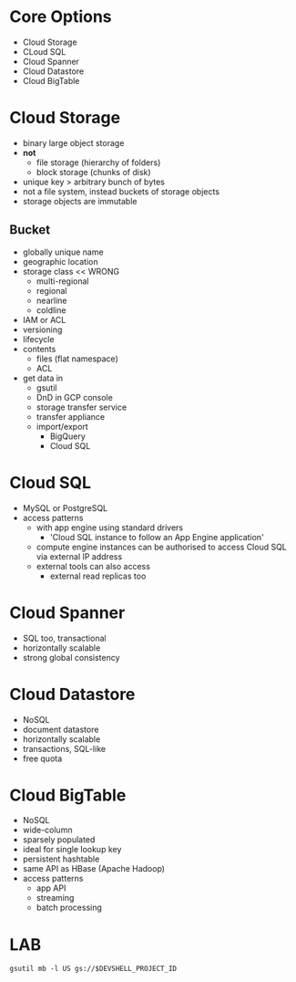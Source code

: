 # Core Options
* Cloud Storage
* CLoud SQL
* Cloud Spanner
* Cloud Datastore
* Cloud BigTable

# Cloud Storage
* binary large object storage
* **not**
  * file storage (hierarchy of folders)
  * block storage (chunks of disk) 
* unique key > arbitrary bunch of bytes
* not a file system, instead buckets of storage objects
* storage objects are immutable

## Bucket
* globally unique name
* geographic location
* storage class  << WRONG
  * multi-regional
  * regional
  * nearline
  * coldline 
* IAM or ACL
* versioning
* lifecycle
* contents
  * files (flat namespace)
  * ACL
* get data in
  * gsutil
  * DnD in GCP console
  * storage transfer service
  * transfer appliance
  * import/export
    * BigQuery
    * Cloud SQL

# Cloud SQL
* MySQL or PostgreSQL
* access patterns
  * with app engine using standard drivers
    * 'Cloud SQL instance to follow an App Engine application'
  * compute engine instances can be authorised to access Cloud SQL via external IP address
  * external tools can also access
    * external read replicas too
    
# Cloud Spanner
* SQL too, transactional
* horizontally scalable
* strong global consistency

# Cloud Datastore
* NoSQL
* document datastore
* horizontally scalable
* transactions, SQL-like
* free quota
    
# Cloud BigTable
* NoSQL
* wide-column
* sparsely populated
* ideal for single lookup key
* persistent hashtable
* same API as HBase (Apache Hadoop)
* access patterns
  * app API
  * streaming
  * batch processing

# LAB
`gsutil mb -l US gs://$DEVSHELL_PROJECT_ID`
